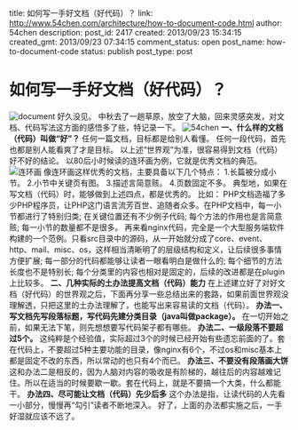 title: 如何写一手好文档（好代码）？
link: http://www.54chen.com/architecture/how-to-document-code.html
author: 54chen
description: 
post_id: 2417
created: 2013/09/23 15:34:15
created_gmt: 2013/09/23 07:34:15
comment_status: open
post_name: how-to-document-code
status: publish
post_type: post

# 如何写一手好文档（好代码）？

![document](http://chen54.b0.upaiyun.com/T1a5J6XmhtXXbWyPE9_103845.jpg) 好久没见。 中秋去了一趟草原，放空了大脑，回来灵感突发，对文档、代码写法这方面的感悟多了些，特记录一下。 ![54chen](http://ww2.sinaimg.cn/bmiddle/663fba41jw1e8udr90gv4j218g0p0gr6.jpg) **一、什么样的文档（代码）叫做“好”？** 任何一篇文档，目标都是给别人看懂。 任何一段代码，首先也都是别人能看爽了才是目标。 以上述“世界观”为准，很容易得到文档（代码）好不好的结论。 以80后小时候读的连环画为例，它就是优秀文档的典范。 ![连环画](http://ww3.sinaimg.cn/bmiddle/62014881jw1e8wgzgj8eyj20hf0go40k.jpg) 像连环画这样优秀的文档，主要具备以下几个特点： 1.长篇被分成小节。 2.小节中关键页有图。 3.描述言简意赅。 4.页数固定不多。 典型地，如果在写文档（代码）时，能够做到上述四点，都是优秀的。 比如： PHP文档造福了多少PHP程序员，让PHP这门语言流芳百世、追随者众多。在PHP文档中，每一小节都进行了特别归类; 在关键位置还有不少例子代码; 每个方法的作用也是言简意赅; 每一小节的数量都不是很多。 再来看nginx代码，完全是一个大型服务端软件构建的一个范例。只看src目录中的源码，从一开始就分成了core、event、http、mail、misc、os，这样相当清晰明了的层级结构和定义，让后续很多事情方便扩展; 每一部分的代码都能够让读者一眼看明白是做什么的; 每个细节的方法长度也不是特别长; 每个分类里的内容也相对是固定的，后续的改进都是在plugin上比较多。 **二、几种实际的土办法提高文档（代码）能力** 在上述建立好了对好文档（好代码）的世界观之后，下面再分享一些总结出来的套路，如果前面世界观没理解透，只把这里的土办法理解了，也能写出来容易读的文档（代码）。 **办法一、写文档先写段落标题，写代码先建分类目录（java叫做package）。** 在一切开始之前，如果无法下笔，则先想想要写代码架子都有哪些。 **办法二、一级段落不要超过5个。** 这纯粹是个经验值，实际超过3个的时候已经开始有些遗忘前面的了。套在代码上，不要超过5种主要功能的目录，像nginx有6个，不过os和misc基本上都是固定不改的东西，所以常动的也只有4个而已。 **办法三、不要没有段落画大饼** 这和办法二是相反的，因为人脑对内容的吸收是有阶梯的，越往后的内容越难记住。所以在适当的时候要歇一歇。套在代码上，就是不要搞一个大类，什么都能干。 **办法四、尽可能让文档（代码）先少后多** 这个办法是指，让读代码的人先看一小部分，慢慢再“勾引”读者不断地深入。 好了，上面的办法都实施之后，一手好湿就应该不远了。